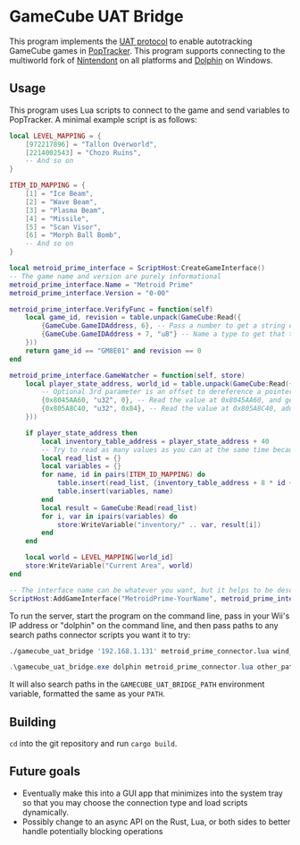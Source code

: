 # GameCube UAT Bridge

This program implements the [UAT protocol](https://github.com/black-sliver/UAT/blob/master/PROTOCOL.md) to enable
autotracking GameCube games in [PopTracker](https://github.com/black-sliver/PopTracker). This program supports
connecting to the multiworld fork of [Nintendont](https://github.com/randovania/Nintendont/releases/) on all platforms
and [Dolphin](https://dolphin-emu.org/) on Windows.

## Usage

This program uses Lua scripts to connect to the game and send variables to PopTracker. A minimal example script is as
follows:

```lua
local LEVEL_MAPPING = {
    [972217896] = "Tallon Overworld",
    [2214002543] = "Chozo Ruins",
    -- And so on
}

ITEM_ID_MAPPING = {
    [1] = "Ice Beam",
    [2] = "Wave Beam",
    [3] = "Plasma Beam",
    [4] = "Missile",
    [5] = "Scan Visor",
    [6] = "Morph Ball Bomb",
    -- And so on
}

local metroid_prime_interface = ScriptHost:CreateGameInterface()
-- The game name and version are purely informational
metroid_prime_interface.Name = "Metroid Prime"
metroid_prime_interface.Version = "0-00"

metroid_prime_interface.VerifyFunc = function(self)
    local game_id, revision = table.unpack(GameCube:Read({
        {GameCube.GameIDAddress, 6}, -- Pass a number to get a string of that length
        {GameCube.GameIDAddress + 7, "u8"} -- Name a type to get that type back
    }))
    return game_id == "GM8E01" and revision == 0
end

metroid_prime_interface.GameWatcher = function(self, store)
    local player_state_address, world_id = table.unpack(GameCube:Read({
        -- Optional 3rd parameter is an offset to dereference a pointer at the given address
        {0x8045AA60, "u32", 0}, -- Read the value at 0x8045AA60, and get an int from the result
        {0x805A8C40, "u32", 0x84}, -- Read the value at 0x805A8C40, add 0x84, and get an int from the result
    }))

    if player_state_address then
        local inventory_table_address = player_state_address + 40
        -- Try to read as many values as you can at the same time because GameCube:Read() and GameCube:ReadSingle() are slow
        local read_list = {}
        local variables = {}
        for name, id in pairs(ITEM_ID_MAPPING) do
            table.insert(read_list, {inventory_table_address + 8 * id + 4, "u32"})
            table.insert(variables, name)
        end
        local result = GameCube:Read(read_list)
        for i, var in ipairs(variables) do
            store:WriteVariable("inventory/" .. var, result[i])
        end
    end

    local world = LEVEL_MAPPING[world_id]
    store:WriteVariable("Current Area", world)
end

-- The interface name can be whatever you want, but it helps to be descriptive
ScriptHost:AddGameInterface("MetroidPrime-YourName", metroid_prime_interface)
```

To run the server, start the program on the command line, pass in your Wii's IP address or "dolphin" on the command
line, and then pass paths to any search paths connector scripts you want it to try:

```sh
./gamecube_uat_bridge '192.168.1.131' metroid_prime_connector.lua wind_waker_connector.lua
```

```ps1
.\gamecube_uat_bridge.exe dolphin metroid_prime_connector.lua other_path/gamecube_bridge_scripts
```

It will also search paths in the `GAMECUBE_UAT_BRIDGE_PATH` environment variable, formatted the same as your `PATH`.

## Building

`cd` into the git repository and run `cargo build`.

## Future goals

- Eventually make this into a GUI app that minimizes into the system tray so that you may choose the connection type
and load scripts dynamically.
- Possibly change to an async API on the Rust, Lua, or both sides to better handle potentially blocking operations
